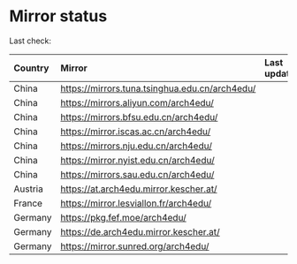 <script src="./time.js"></script>
# Mirror status
Last check: <script type="text/javascript">localize(1700295643.1311584);</script>

|Country|Mirror|Last update|
|:------|:-----|:----------|
|China|https://mirrors.tuna.tsinghua.edu.cn/arch4edu/|<script type="text/javascript">localize(1700245833);</script>|
|China|https://mirrors.aliyun.com/arch4edu/|<script type="text/javascript">localize(1700289131);</script>|
|China|https://mirrors.bfsu.edu.cn/arch4edu/|<script type="text/javascript">localize(1700245833);</script>|
|China|https://mirror.iscas.ac.cn/arch4edu/|<script type="text/javascript">localize(1700245833);</script>|
|China|https://mirrors.nju.edu.cn/arch4edu/|<script type="text/javascript">localize(1700245833);</script>|
|China|https://mirror.nyist.edu.cn/arch4edu/|<script type="text/javascript">localize(1700245833);</script>|
|China|https://mirrors.sau.edu.cn/arch4edu/|<script type="text/javascript">localize(1700289131);</script>|
|Austria|https://at.arch4edu.mirror.kescher.at/|<script type="text/javascript">localize(1700289131);</script>|
|France|https://mirror.lesviallon.fr/arch4edu/|<script type="text/javascript">localize(1700245833);</script>|
|Germany|https://pkg.fef.moe/arch4edu/|<script type="text/javascript">localize(1700289131);</script>|
|Germany|https://de.arch4edu.mirror.kescher.at/|<script type="text/javascript">localize(1700289131);</script>|
|Germany|https://mirror.sunred.org/arch4edu/|<script type="text/javascript">localize(1700289131);</script>|

<script src="./tablefilter/tablefilter.js"></script>
<script src="./table.js"></script>